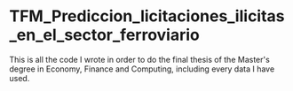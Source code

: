 # TFM_Prediccion_licitaciones_ilicitas_en_el_sector_ferroviario
This is all the code I wrote in order to do the final thesis of the Master's degree in Economy, Finance and Computing, including every data I have used.
